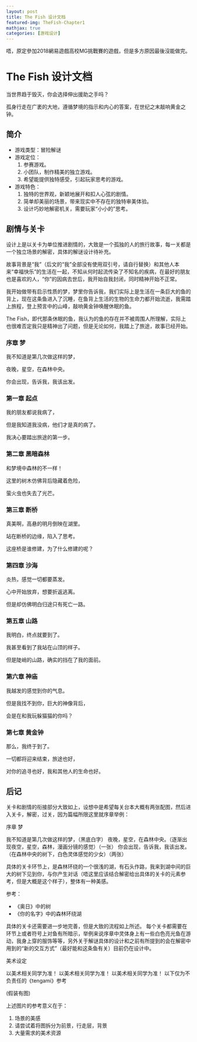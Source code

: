 ```yaml
---
layout: post
title: The Fish 设计文档
featured-img: TheFish-Chapter1
mathjax: true
categories: [游戏设计]
---
```


唔，原定參加2018網易遊戲高校MG挑戰賽的遊戲，但是多方原因最後沒能做完。

<!--more-->

# The Fish 设计文档

当世界趋于毁灭，你会选择伸出援助之手吗？

孤身行走在广袤的大地，遵循梦境的指示和内心的答案，在世纪之末敲响黄金之钟。


## 简介

+ 游戏类型：冒险解谜
+ 游戏定位：
  1. 参赛游戏。
  2. 小团队，制作精美的独立游戏。
  3. 希望能提供独特感受，引起玩家思考的游戏。
+ 游戏特色：
  1. 独特的世界观，新颖地展开和扣人心弦的剧情。
  2. 简单却美丽的场景，带来现实中不存在的独特审美体验。
  3. 设计巧妙地解密机关，需要玩家“小小的”思考。


## 剧情与关卡

设计上是以关卡为单位推进剧情的，大致是一个孤独的人的旅行故事，每一关都是一个独立场景的解密，具体的解谜设计待补充。

故事背景是“我”（后文的“我”全部没有使用双引号，请自行替换）和其他人本来“幸福快乐”的生活在一起，不知从何时起流传染了不知名的疾病，在最好的朋友也是喜欢的人，“你”的因病去世后，我开始自我封闭，同时精神开始不正常。

我开始做带有启示性质的梦，梦里你告诉我，我们实际上是生活在一条巨大的鱼的背上，现在这条鱼进入了沉睡，在鱼背上生活的生物的生命力都开始流逝，我需踏上旅程，登上预言中的山峰，敲响黄金钟唤醒休眠的鱼。

The Fish，即代那条休眠的鱼，我认为的鱼的存在并不被周围人所理解，实际上也很难否定我只是精神出了问题，但是无论如何，我踏上了旅途，故事已经开始。


### 序章 梦


我不知道是第几次做这样的梦，

夜晚，星空，在森林中央。

你会出现，告诉我，我该出发。


### 第一章 起点


我的朋友都说我病了，

但是我知道我没病，他们才是真的病了。

我决心要踏出旅途的第一步。


### 第二章 黑暗森林


和梦境中森林的不一样！

这里的树木仿佛背后隐藏着危险，

萤火虫也失去了光芒。


### 第三章 断桥


真美啊，高悬的明月倒映在湖里。

站在断桥的边缘，陷入了思考。

这座桥是谁修建，为了什么修建的呢？


### 第四章 沙海


炎热，感觉一切都要蒸发。

心中开始放弃，想要折返逃离。

但是却仿佛明白归途只有死亡一路。


### 第五章 山路


我明白，终点就要到了。

我甚至看到了我站在山顶的样子。

但是陡峭的山路，确实的挡在了我的面前。


### 第六章 神庙


我越发的感觉到你的气息。

但是我找不到你，巨大的神像背后，

会是在和我玩躲猫猫的你吗？


### 第七章 黄金钟


那么，我终于到了。

一切都将迎来结束，旅途也好，

对你的追寻也好，我和其他人的生命也好。


## 后记


关卡和剧情的衔接部分大致如上，设想中是希望每关台本大概有两张配图，然后进入关卡，解密，过关，因为篇幅所限这里就序章举例：


序章 梦

我不知道是第几次做这样的梦，（黑底白字）
夜晚，星空，在森林中央。（逐渐出现夜空，星空，森林，漫画分镜的感觉）（一张）
你会出现，告诉我，我该出发。（在森林中央的树下，白色灵体感觉的少女）（两张）

具体的关卡环节上，是森林环绕的一个很浅的湖，有石头作路，我来到湖中间的巨大的树下见到你，与你产生对话（唔这里应该结合解密给出具体的关卡的元素参考，但是大概是这个样子），整体有一种美感。

参考：

+ 《奥日》中的树
+ 《你的名字》中的森林环绕湖


具体的关卡还需要进一步地完善，但是大致的流程如上所述。
每个关卡都需要在环节上或者符号上对鱼有所暗示，举例来说序章中灵体身上有一些白色亮光鱼在游动，我身上穿的服饰等等，另外关于解谜具体的设计和之前有所提到的会在解密中用到的“新的交互方式”（最好能和这条鱼有关）目前仍在设计中。

美术设定

以美术相关同学为准！
以美术相关同学为准！
以美术相关同学为准！
以下仅为不负责任的《tengami》参考

(假装有图)

上述图片的参考意义在于：

1. 场景的美感
2. 请尝试着将图拆分为前景，行走层，背景
3. 大量需求的美术资源

